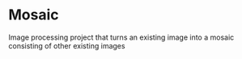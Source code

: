 # Mosaic
Image processing project that turns an existing image into a mosaic consisting of other existing images

